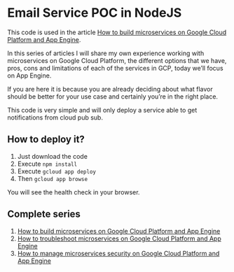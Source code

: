 # Email Service POC in NodeJS

This code is used in the article [How to build microservices on Google Cloud Platform and App Engine](https://around25.com/blog/how-to-build-microservices-on-google-cloud-platform-and-app-engine-i/).

In this series of articles I will share my own experience working with microservices on Google Cloud Platform, the different options that we have, pros, cons and limitations of each of the services in GCP, today we’ll focus on App Engine.

If you are here it is because you are already deciding about what flavor should be better for your use case and certainly you’re in the right place.

This code is very simple and will only deploy a service able to get notifications from cloud pub sub.

## How to deploy it?

1. Just download the code 
1. Execute `npm install`
1. Execute `gcloud app deploy`
1. Then `gcloud app browse`

You will see the health check in your browser.

## Complete series
1. [How to build microservices on Google Cloud Platform and App Engine](https://around25.com/blog/how-to-build-microservices-on-google-cloud-platform-and-app-engine-i/)
1. [How to troubleshoot microservices on Google Cloud Platform and App Engine](https://around25.com/blog/how-to-build-microservices-on-google-cloud-platform-and-app-engine-ii-troubleshooting-your-microservices/)
1. [How to manage microservices security on Google Cloud Platform and App Engine](https://around25.com/blog/how-to-build-microservices-on-google-cloud-platform-and-app-engine-part-iii-security/)
